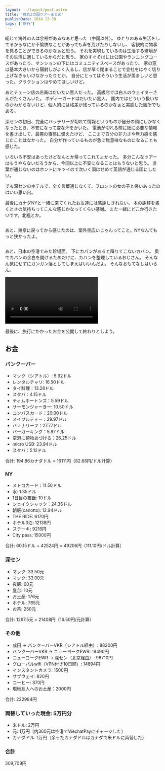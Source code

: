 ```yaml
---
layout: ../layout/post.astro
title: '弾丸3カ国ツアーまとめ'
publishDate: 2018-12-30
tags: ['旅行']
---
```


総じて海外の人は余裕があるなぁと思った（中国以外）。
ゆとりのある生活をしてるからなにか不愉快なことがあっても声を荒げたりしないし、
客観的に物事を見ることができるのかなぁと思う。
それを実現しているのは生活する環境がその生活に適しているからだと思う。
家のすぐそばには公園やランニングコースがあったり、マンションの下にはコミュニティスペースがあったり、
家の窓は基本大きいから陽射しがよく入るし、店が早く閉まることで会社をはやく切り上げなきゃいけなかったりとか。
自分にとってはそういう生活が羨ましいと思った。クラクションはやめてほしいけど。

あとチェーン店の店員はだいたい黒人だった。
高級店では白人のウェイターさんがたくさんいた。
ボディーガードはだいたい黒人。
国内ではどういう扱いなのかわからないけど、個人的には格差が残っているのかなぁと実感した箇所でもある。

深センの初日、完全にバッテリーが切れて情報というものが自分の頭にしかなくなったとき、不安になって変な汗をかいた。
電池が切れる前に紙に必要な情報を書き出して、最悪の事態に備えたけど、
ここまで自分の非力さや無力感を感じたことはなかった。
自分が作っているものが急に無意味なものになることも感じた。

いろいろ不安はあったけどなんとか帰ってこれてよかった。
多分こんなツアーはもうやらないだろうから、今回以上に不安になることはもうないと思う。
言葉が通じないのはホントにキツイので次いく国はせめて英語が通じる国にしたい。

でも深センのホテルで、全く言葉通じなくて、フロントの女の子と笑いあったのはいい思い出。

最後にカナダNYと一緒に来てくれたお友達には感謝しきれない。
本の謝辞を書くときの気持ちってこんな感じかなってくらい感謝。
また一緒にどこか行きたいです。北極とか。

<p class="max-w-full my-11 mx-auto mb-7"><img class="mx-auto align-top" src="/blog/images/13/1.jpg" alt=""></p>

あと、東京に戻ってから感じたのは、案外空広いじゃんってこと。NYなんてもっと狭かったよ。

<p class="max-w-full my-11 mx-auto mb-7"><img class="mx-auto align-top" src="/blog/images/13/2.jpg" alt=""></p>

あと、日本の空港でみた珍場面。
下にカバンがあると降りてこないカバン。
奥でカバンの余白を開けるためだけに、カバンを整理しているおじさん。
そんなん気にせずにガンガン落としてしまえばいいんだよ。
そんなおもてなしはいらん。

<p class="max-w-full my-11 mx-auto mb-7">
<video class="mx-auto align-top" src="/blog/images/13/3.mp4" controls></video>
</p>

最後に、旅行にかかったお金を公開して終わりとしよう。

## お金

### バンクーバー
- マック（シアトル）: 5.92ドル
- レンタルチャリ: 16.50ドル
- タイ料理：13.28ドル
- スタバ：4.15ドル
- ティムホートンズ：5.59ドル
- サーモンジャーきー: 10.50ドル
- コンパスカード：20.00ドル
- メイプルティー：29.97ドル
- バナナリーフ：27.77ドル
- バーガーキング：5.87ドル
- 空港に荷物あづける：26.25ドル
- micro USB: 23.94ドル
- スタバ：5.12ドル

合計: 194.86カナダドル = 16111円（82.68円/ドル計算）

### NY
- メトロカード：11.50ドル
- 水: 1.35ドル
- 1日目の夜飯: 10ドル
- シェイクシャック：24.36ドル
- 朝飯(canotto): 12.94ドル
- THE RIDE: 6170円
- ホテル3泊: 12138円 
- ステーキ: 9216円
- City pass: 15000円

合計: 60.15ドル + 42524円 = 49206円（111.10円/ドル計算）

### 深セン
- マック: 33.50元
- マック: 33.00元
- 夜飯: 60元
- 屋台: 10元
- お土産: 176元
- ホテル: 765元
- お茶: 250元

合計: 1297.5元 = 21408円（16.50円/元計算）


### その他
- 成田 → バンクーバーVKR（シアトル経由）: 88200円
- バンクーバーVKR → ニューヨークEWR: 18490円
- ニューヨークEWR → 深セン（北京経由）: 96710円
- グローバルwifi（VPN付き10日間）: 14894円
- インスタントカメラ: 1500円
- サブウェイ: 820円
- コーヒー: 370円
- 現地友人へのお土産：2000円

合計: 222984円

### 両替していった現金: 5万円分
- 米ドル: 2万円
- 元: 1万円（内300元は空港でWechatPayにチャージした）
- カナダドル: 1万円（余ったカナダドルはカナダで米ドルに両替した）

### 合計

309,709円
